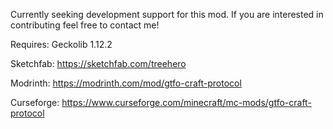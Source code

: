 Currently seeking development support for this mod. If you are interested in contributing feel free to contact me!

Requires: Geckolib 1.12.2

Sketchfab: https://sketchfab.com/treehero

Modrinth: https://modrinth.com/mod/gtfo-craft-protocol

Curseforge: https://www.curseforge.com/minecraft/mc-mods/gtfo-craft-protocol
